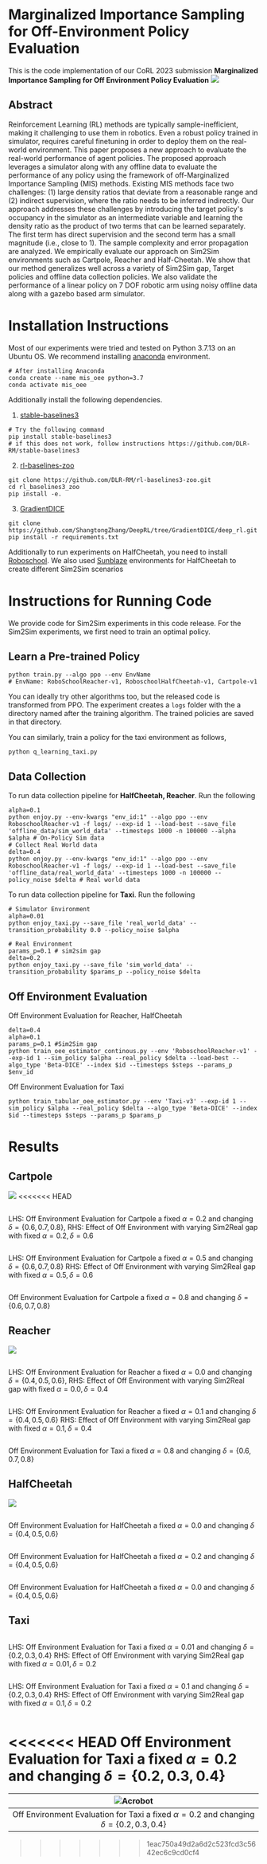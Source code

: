 # Marginalized Importance Sampling for Off-Environment Policy Evaluation
This is the code implementation of our CoRL 2023 submission **Marginalized Importance Sampling for Off Environment Policy Evaluation**
![](./assets/corl_main_figure_v2.png)
## Abstract
Reinforcement Learning (RL) methods are typically sample-inefficient, making it challenging to use them in robotics. Even a robust policy trained in simulator, requires careful finetuning in order to deploy them on the real-world environment. This paper proposes a new approach to evaluate the real-world performance of agent policies. The proposed approach leverages a simulator along with any offline data to evaluate the performance of any policy using the framework of off-Marginalized Importance Sampling (MIS) methods. Existing MIS methods face two challenges: (1) large density ratios that deviate from a reasonable range and (2) indirect supervision, where the ratio needs to be inferred indirectly. Our approach addresses these challenges by introducing the target policy's occupancy in the simulator as an intermediate variable and learning the density ratio as the product of two terms that can be learned separately. The first term has direct supervision and the second term has a small magnitude (i.e., close to 1). The sample complexity and error propagation are analyzed. We empirically evaluate our approach on Sim2Sim environments such as Cartpole, Reacher and Half-Cheetah. We show that our method generalizes well across a variety of Sim2Sim gap, Target policies and offline data collection policies. We also validate the performance of a linear policy on 7 DOF robotic arm using noisy offline data along with a gazebo based arm simulator.

# Installation Instructions
Most of our experiments were tried and tested on Python 3.7.13 on an Ubuntu OS. We recommend installing [anaconda](https://docs.anaconda.com/free/anaconda/install/index.html) environment.

```
# After installing Anaconda
conda create --name mis_oee python=3.7
conda activate mis_oee 
```
Additionally install the following dependencies. 

1. [stable-baselines3](https://github.com/DLR-RM/stable-baselines3)
```
# Try the following command
pip install stable-baselines3
# if this does not work, follow instructions https://github.com/DLR-RM/stable-baselines3
```
2. [rl-baselines-zoo ](https://github.com/DLR-RM/rl-baselines3-zoo)
```
git clone https://github.com/DLR-RM/rl-baselines3-zoo.git
cd rl_baselines3_zoo 
pip install -e.
```
3. [GradientDICE](https://github.com/ShangtongZhang/DeepRL/tree/GradientDICE/deep_rl)
```
git clone https://github.com/ShangtongZhang/DeepRL/tree/GradientDICE/deep_rl.git
pip install -r requirements.txt
```
Additionally to run experiments on HalfCheetah, you need to install [Roboschool](https://github.com/openai/roboschool). 
We also used [Sunblaze](https://github.com/sunblaze-ucb/rl-generalization) environments for HalfCheetah to create different Sim2Sim scenarios

# Instructions for Running Code 
We provide code for Sim2Sim experiments in this code release. For the Sim2Sim experiments, we first need to train an optimal policy. 
## Learn a Pre-trained Policy 
```
python train.py --algo ppo --env EnvName 
# EnvName: RoboSchoolReacher-v1, RoboschoolHalfCheetah-v1, Cartpole-v1
```
You can ideally try other algorithms too, but the released code is transformed from PPO. The experiment creates a ```logs``` folder with the a directory named after the training algorithm. The trained policies are saved in that directory. 

You can similarly, train a policy for the taxi environment as follows, 
```
python q_learning_taxi.py
```

## Data Collection 

To run data collection pipeline for **HalfCheetah, Reacher**. Run the following

```
alpha=0.1
python enjoy.py --env-kwargs "env_id:1" --algo ppo --env RoboschoolReacher-v1 -f logs/ --exp-id 1 --load-best --save_file 'offline_data/sim_world_data' --timesteps 1000 -n 100000 --alpha $alpha # On-Policy Sim data
# Collect Real World data 
delta=0.4
python enjoy.py --env-kwargs "env_id:1" --algo ppo --env RoboschoolReacher-v1 -f logs/ --exp-id 1 --load-best --save_file 'offline_data/real_world_data' --timesteps 1000 -n 100000 --policy_noise $delta # Real world data 
```
To run data collection pipeline for **Taxi**. Run the following
```
# Simulator Environment
alpha=0.01
python enjoy_taxi.py --save_file 'real_world_data' --transition_probability 0.0 --policy_noise $alpha

# Real Environment
params_p=0.1 # sim2sim gap 
delta=0.2 
python enjoy_taxi.py --save_file 'sim_world_data' --transition_probability $params_p --policy_noise $delta
```

## Off Environment Evaluation
Off Environment Evaluation for Reacher, HalfCheetah
```
delta=0.4
alpha=0.1
params_p=0.1 #Sim2Sim gap
python train_oee_estimator_continous.py --env 'RoboschoolReacher-v1' --exp-id 1 --sim_policy $alpha --real_policy $delta --load-best --algo_type 'Beta-DICE' --index $id --timesteps $steps --params_p $env_id
```
Off Environment Evaluation for Taxi
```
python train_tabular_oee_estimator.py --env 'Taxi-v3' --exp-id 1 --sim_policy $alpha --real_policy $delta --algo_type 'Beta-DICE' --index $id --timesteps $steps --params_p $params_p
```
# Results
## Cartpole 
![](./assets/cartpole/legend.png)
<<<<<<< HEAD
<p>
    <img src="./assets/cartpole/cartpole_final.png" alt>
</p>

LHS: Off Environment Evaluation for Cartpole a fixed $\alpha=0.2$ and changing $\delta=\{0.6, 0.7, 0.8\}$, RHS: Effect of Off Environment with varying Sim2Real gap with fixed $\alpha=0.2,\delta=0.6$

<p>
    <img src="assets/cartpole/error_150_5_cartpole.png" alt>
</p>

LHS: Off Environment Evaluation for Cartpole a fixed $\alpha=0.5$ and changing $\delta=\{0.6, 0.7, 0.8\}$ RHS: Effect of Off Environment with varying Sim2Real gap with fixed $\alpha=0.5, \delta=0.6$

<p>
    <img src="assets/cartpole/error_150_8_cartpole.png" alt>
</p>

Off Environment Evaluation for Cartpole a fixed $\alpha=0.8$ and changing $\delta=\{0.6, 0.7, 0.8\}$ 
## Reacher 

![](./assets/cartpole/legend.png)
<p>
    <img src="assets/reacher/reacher_final.png" alt>
</p>

LHS: Off Environment Evaluation for Reacher a fixed $\alpha=0.0$ and changing $\delta=\{0.4, 0.5, 0.6\}$, RHS: Effect of Off Environment with varying Sim2Real gap with fixed $\alpha=0.0,\delta=0.4$

<p>
    <img src="assets/reacher/reacher_error_1_final.png" alt>
</p>

LHS: Off Environment Evaluation for Reacher a fixed $\alpha=0.1$ and changing $\delta=\{0.4, 0.5, 0.6\}$ RHS: Effect of Off Environment with varying Sim2Real gap with fixed $\alpha=0.1, \delta=0.4$


<p>
    <img src="assets/reacher/reacher_error_2.png" alt>
</p>

Off Environment Evaluation for Taxi a fixed $\alpha=0.8$ and changing $\delta=\{0.6, 0.7, 0.8\}$ 


## HalfCheetah
![](./assets/cartpole/legend.png)

<p>
    <img src="assets/half_cheetah/halfcheetah_error_0.png" alt>
</p>

Off Environment Evaluation for HalfCheetah a fixed $\alpha=0.0$ and changing $\delta=\{0.4, 0.5, 0.6\}$ 

<p>
    <img src="assets/half_cheetah/halfcheetah_error_1.png" alt>
</p>

Off Environment Evaluation for HalfCheetah a fixed $\alpha=0.2$ and changing $\delta=\{0.4, 0.5, 0.6\}$ 

<p>
    <img src="assets/half_cheetah/halfcheetah_error_2.png" alt>
</p>


Off Environment Evaluation for HalfCheetah a fixed $\alpha=0.0$ and changing $\delta=\{0.4, 0.5, 0.6\}$ 

## Taxi 
<p>
    <img src="assets/taxi/taxi_error_0_final.png" alt>
</p>

LHS: Off Environment Evaluation for Taxi a fixed $\alpha=0.01$ and changing $\delta=\{0.2, 0.3, 0.4\}$ RHS: Effect of Off Environment with varying Sim2Real gap with fixed $\alpha=0.01, \delta=0.2$

<p>
    <img src="assets/taxi/taxi_error_1_final.png" alt>
</p>


LHS: Off Environment Evaluation for Taxi a fixed $\alpha=0.1$ and changing $\delta=\{0.2, 0.3, 0.4\}$ RHS: Effect of Off Environment with varying Sim2Real gap with fixed $\alpha=0.1, \delta=0.2$

<p>
    <img src="assets/taxi/taxi_error_2.png" alt>
</p>

<<<<<<< HEAD
Off Environment Evaluation for Taxi a fixed $\alpha=0.2$ and changing $\delta=\{0.2, 0.3, 0.4\}$ 
=======
|<img src="assets/taxi/taxi_error_2.png" alt="Acrobot" >|
|:-----:|
|Off Environment Evaluation for Taxi a fixed $\alpha=0.2$ and changing $\delta=\{0.2, 0.3, 0.4\}$ 
>>>>>>> 1eac750a49d2a6d2c523fcd3c5642ec6c9cd0cf4
